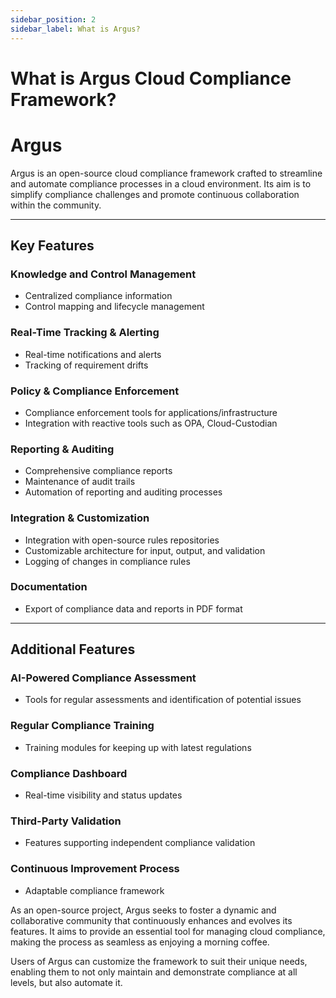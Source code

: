 ```yaml
---
sidebar_position: 2
sidebar_label: What is Argus?
---
```


# What is Argus Cloud Compliance Framework?

# Argus

Argus is an open-source cloud compliance framework crafted to streamline and automate compliance processes in a cloud environment. Its aim is to simplify compliance challenges and promote continuous collaboration within the community.

---

## Key Features

### Knowledge and Control Management

- Centralized compliance information
- Control mapping and lifecycle management

### Real-Time Tracking & Alerting

- Real-time notifications and alerts
- Tracking of requirement drifts

### Policy & Compliance Enforcement

- Compliance enforcement tools for applications/infrastructure
- Integration with reactive tools such as OPA, Cloud-Custodian

### Reporting & Auditing

- Comprehensive compliance reports
- Maintenance of audit trails
- Automation of reporting and auditing processes

### Integration & Customization

- Integration with open-source rules repositories
- Customizable architecture for input, output, and validation
- Logging of changes in compliance rules

### Documentation

- Export of compliance data and reports in PDF format

---

## Additional Features

### AI-Powered Compliance Assessment

- Tools for regular assessments and identification of potential issues

### Regular Compliance Training

- Training modules for keeping up with latest regulations

### Compliance Dashboard

- Real-time visibility and status updates

### Third-Party Validation

- Features supporting independent compliance validation

### Continuous Improvement Process

- Adaptable compliance framework

As an open-source project, Argus seeks to foster a dynamic and collaborative community that continuously enhances and evolves its features. It aims to provide an essential tool for managing cloud compliance, making the process as seamless as enjoying a morning coffee.

Users of Argus can customize the framework to suit their unique needs, enabling them to not only maintain and demonstrate compliance at all levels, but also automate it.
